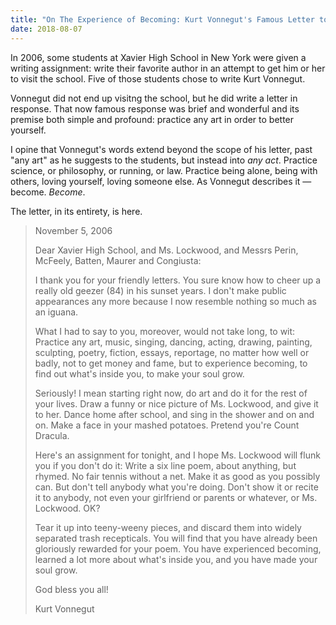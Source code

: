 ```yaml
---
title: "On The Experience of Becoming: Kurt Vonnegut's Famous Letter to Five High School Students"
date: 2018-08-07
---
```


In 2006, some students at Xavier High School in New York were given a writing assignment: write their favorite author in an attempt to get him or her to visit the school. Five of those students chose to write Kurt Vonnegut.

Vonnegut did not end up visitng the school, but he did write a letter in response. That now famous response was brief and wonderful and its premise both simple and profound: practice any art in order to better yourself.

I opine that Vonnegut's words extend beyond the scope of his letter, past "any art" as he suggests to the students, but instead into _any act_. Practice science, or philosophy, or running, or law. Practice being alone, being with others, loving yourself, loving someone else. As Vonnegut describes it — become. _Become_.

The letter, in its entirety, is here.

> November 5, 2006
>
> Dear Xavier High School, and Ms. Lockwood, and Messrs Perin, McFeely, Batten, Maurer and Congiusta:
>
> I thank you for your friendly letters. You sure know how to cheer up a really old geezer (84) in his sunset years. I don't make public appearances any more because I now resemble nothing so much as an iguana.
>
> What I had to say to you, moreover, would not take long, to wit: Practice any art, music, singing, dancing, acting, drawing, painting, sculpting, poetry, fiction, essays, reportage, no matter how well or badly, not to get money and fame, but to experience becoming, to find out what's inside you, to make your soul grow.
>
> Seriously! I mean starting right now, do art and do it for the rest of your lives. Draw a funny or nice picture of Ms. Lockwood, and give it to her. Dance home after school, and sing in the shower and on and on. Make a face in your mashed potatoes. Pretend you're Count Dracula.
>
> Here's an assignment for tonight, and I hope Ms. Lockwood will flunk you if you don't do it: Write a six line poem, about anything, but rhymed. No fair tennis without a net. Make it as good as you possibly can. But don't tell anybody what you're doing. Don't show it or recite it to anybody, not even your girlfriend or parents or whatever, or Ms. Lockwood. OK?
>
> Tear it up into teeny-weeny pieces, and discard them into widely separated trash recepticals. You will find that you have already been gloriously rewarded for your poem. You have experienced becoming, learned a lot more about what's inside you, and you have made your soul grow.
>
> God bless you all!
>
> Kurt Vonnegut
